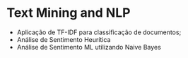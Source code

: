 # Text Mining and NLP

- Aplicação de TF-IDF para classificação de documentos;
- Análise de Sentimento Heurítica
- Análise de Sentimento ML utilizando Naive Bayes

